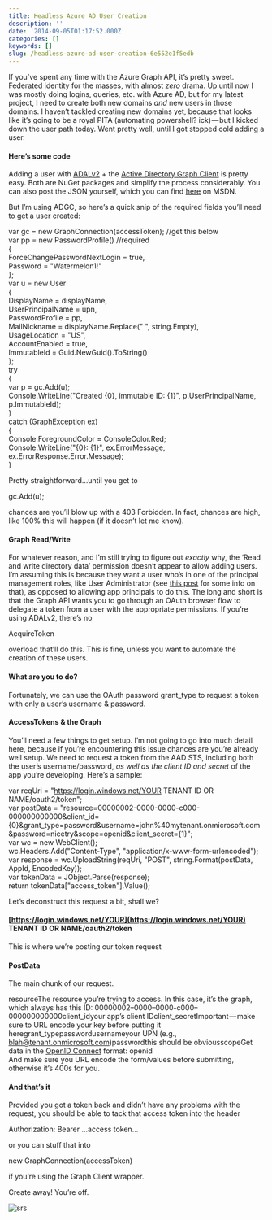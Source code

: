 ```yaml
---
title: Headless Azure AD User Creation
description: ''
date: '2014-09-05T01:17:52.000Z'
categories: []
keywords: []
slug: /headless-azure-ad-user-creation-6e552e1f5edb
---
```


If you’ve spent any time with the Azure Graph API, it’s pretty sweet. Federated identity for the masses, with almost _zero_ drama. Up until now I was mostly doing logins, queries, etc. with Azure AD, but for my latest project, I need to create both new domains _and_ new users in those domains. I haven’t tackled creating new domains yet, because that looks like it’s going to be a royal PITA (automating powershell? ick) — but I kicked down the user path today. Went pretty well, until I got stopped cold adding a user.

#### Here’s some code

Adding a user with [ADALv2](http://www.nuget.org/packages/Microsoft.IdentityModel.Clients.ActiveDirectory/) + the [Active Directory Graph Client](http://www.nuget.org/packages/Microsoft.Azure.ActiveDirectory.GraphClient/) is pretty easy. Both are NuGet packages and simplify the process considerably. You can also post the JSON yourself, which you can find [here](http://msdn.microsoft.com/en-us/library/dn130117.aspx) on MSDN.

But I’m using ADGC, so here’s a quick snip of the required fields you’ll need to get a user created:

var gc = new GraphConnection(accessToken); //get this below  
var pp = new PasswordProfile() //required  
{  
  ForceChangePasswordNextLogin = true,  
  Password = "Watermelon1!"  
};  
var u = new User  
{  
  DisplayName = displayName,  
  UserPrincipalName = upn,  
  PasswordProfile = pp,  
  MailNickname = displayName.Replace(" ", string.Empty),  
  UsageLocation = "US",  
  AccountEnabled = true,  
  ImmutableId = Guid.NewGuid().ToString()  
};  
try  
{  
  var p = gc.Add(u);  
  Console.WriteLine("Created {0}, immutable ID: {1}", p.UserPrincipalName, p.ImmutableId);  
}  
catch (GraphException ex)  
{  
  Console.ForegroundColor = ConsoleColor.Red;  
  Console.WriteLine("{0}: {1}", ex.ErrorMessage, ex.ErrorResponse.Error.Message);  
}

Pretty straightforward…until you get to

gc.Add(u);

chances are you’ll blow up with a 403 Forbidden. In fact, chances are high, like 100% this will happen (if it doesn’t let me know).

#### Graph Read/Write

For whatever reason, and I’m still trying to figure out _exactly_ why, the ‘Read and write directory data’ permission doesn’t appear to allow adding users. I’m assuming this is because they want a user who’s in one of the principal management roles, like User Administrator (see [this post](http://jpd.ms/azure-admins-vs-azure-ad-admins/ "Azure Admins vs. Azure AD Admins") for some info on that), as opposed to allowing app principals to do this. The long and short is that the Graph API wants you to go through an OAuth browser flow to delegate a token from a user with the appropriate permissions. If you’re using ADALv2, there’s no

AcquireToken

overload that’ll do this. This is fine, unless you want to automate the creation of these users.

#### What are you to do?

Fortunately, we can use the OAuth password grant\_type to request a token with only a user’s username & password.

#### AccessTokens & the Graph

You’ll need a few things to get setup. I’m not going to go into much detail here, because if you’re encountering this issue chances are you’re already well setup. We need to request a token from the AAD STS, including both the user’s username/password, _as well as the client ID and secret_ of the app you’re developing. Here’s a sample:

var reqUri = "https://login.windows.net/YOUR TENANT ID OR NAME/oauth2/token";  
var postData = "resource=00000002-0000-0000-c000-000000000000&client\_id={0}&grant\_type=password&username=john%40mytenant.onmicrosoft.com&password=nicetry&scope=openid&client\_secret={1}";  
var wc = new WebClient();  
wc.Headers.Add("Content-Type", "application/x-www-form-urlencoded");  
var response = wc.UploadString(reqUri, "POST", string.Format(postData, AppId, EncodedKey));  
var tokenData = JObject.Parse(response);  
return tokenData\["access\_token"\].Value();

Let’s deconstruct this request a bit, shall we?

#### [https://login.windows.net/YOUR](https://login.windows.net/YOUR) TENANT ID OR NAME/oauth2/token

This is where we’re posting our token request

#### PostData

The main chunk of our request.  
  
  
  
  
  
  
  
  
  
  
  
  
  
  
  
  
  
  
  
  
  
  
  
  
  
  
  
  
  
  
  
resourceThe resource you’re trying to access. In this case, it’s the graph, which always has this ID: 00000002–0000–0000-c000–000000000000client\_idyour app’s client IDclient\_secretImportant — make sure to URL encode your key before putting it heregrant\_typepasswordusernameyour UPN (e.g., blah@tenant.onmicrosoft.com)passwordthis should be obviousscopeGet data in the [OpenID Connect](http://openid.net/connect/) format: openid  
And make sure you URL encode the form/values before submitting, otherwise it’s 400s for you.

#### And that’s it

Provided you got a token back and didn’t have any problems with the request, you should be able to tack that access token into the header

Authorization: Bearer ...access token...

or you can stuff that into

new GraphConnection(accessToken)

if you’re using the Graph Client wrapper.

Create away! You’re off.

![srs](https://cdn-images-1.medium.com/max/800/0*8E4OQw_jaF_uJW3F.png)